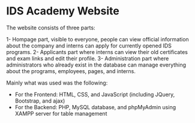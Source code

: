 # IDS Academy Website

The website consists of three parts:

1-	Hompage part, visible to everyone, people can view official information about the company and interns can apply for currently opened IDS programs.
2-	Applicants part where interns can view their old certificates and exam links and edit their profile.
3-	Administration part where administrators who already exist in the database can manage everything about the programs, employees, pages, and interns.

Mainly what was used was the following:
- For the Frontend: HTML, CSS, and JavaScript (including JQuery, Bootstrap,
  and ajax)
- For the Backend: PHP, MySQL database, and phpMyAdmin using XAMPP server for
  table management

